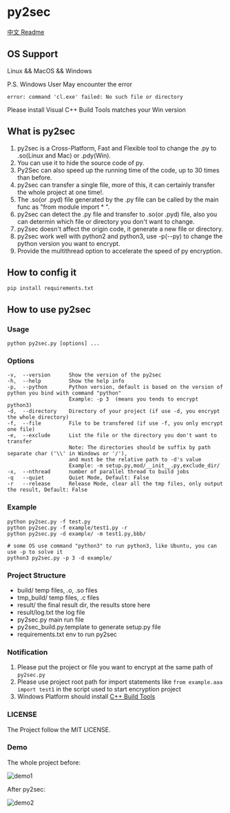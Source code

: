 # py2sec

[中文 Readme](https://github.com/cckuailong/py2sec/blob/master/README.md)

## OS Support

Linux && MacOS && Windows

P.S. Windows User May encounter the error

```
error: command 'cl.exe' failed: No such file or directory
```

Please install Visual C++ Build Tools matches your Win version

## What is py2sec

1. py2sec is a Cross-Platform, Fast and Flexible tool to change the .py to .so(Linux and Mac) or .pdy(Win).
2. You can use it to hide the source code of py.
3. Py2Sec can also speed up the running time of the code, up to 30 times than before.
4. py2sec can transfer a single file, more of this, it can certainly transfer the whole project at one time!.
5. The .so(or .pyd) file generated by the .py file can be called by the main func as "from module import * ".
6. py2sec can detect the .py file and transfer to .so(or .pyd) file, also you can determin which file or directory you don't want to change.
7. py2sec doesn't affect the origin code, it generate a new file or directory.
8. py2sec work well with python2 and python3, use -p(--py) to change the python version you want to encrypt.
9. Provide the multithread option to accelerate the speed of py encryption.

## How to config it

```
pip install requirements.txt
```

## How to use py2sec

### Usage

```
python py2sec.py [options] ...
```

### Options

```
-v,  --version      Show the version of the py2sec
-h,  --help         Show the help info
-p,  --python       Python version, default is based on the version of python you bind with command "python"
                    Example: -p 3  (means you tends to encrypt python3)
-d,  --directory    Directory of your project (if use -d, you encrypt the whole directory)
-f,  --file         File to be transfered (if use -f, you only encrypt one file)
-e,  --exclude      List the file or the directory you don't want to transfer
                    Note: The directories should be suffix by path separate char ('\\' in Windows or '/'),
                    and must be the relative path to -d's value
                    Example: -m setup.py,mod/__init__.py,exclude_dir/
-x,  --nthread      number of parallel thread to build jobs
-q   --quiet        Quiet Mode, Default: False
-r   --release      Release Mode, clear all the tmp files, only output the result, Default: False
```

### Example

```
python py2sec.py -f test.py
python py2sec.py -f example/test1.py -r
python py2sec.py -d example/ -m test1.py,bbb/

# some OS use command "python3" to run python3, like Ubuntu, you can use -p to solve it
python3 py2sec.py -p 3 -d example/
```

### Project Structure

- build/                    temp files, .o, .so files
- tmp_build/                temp files, .c files
- result/                   the final result dir, the results store here
- result/log.txt            the log file
- py2sec.py                 main run file
- py2sec_build.py.template  to generate setup.py file
- requirements.txt          env to run py2sec

### Notification
1. Please put the project or file you want to encrypt at the same path of `py2sec.py`
2. Please use project root path for import statements like `from example.aaa import test1` in the script used to start encryption project
3. Windows Platform should install [C++ Build Tools](https://visualstudio.microsoft.com/zh-hans/visual-cpp-build-tools/)

### LICENSE

The Project follow the MIT LICENSE.

### Demo

The whole project before:

![demo1](https://github.com/cckuailong/py2sec/blob/master/img/1.png)

After py2sec:

![demo2](https://github.com/cckuailong/py2sec/blob/master/img/2.png)
